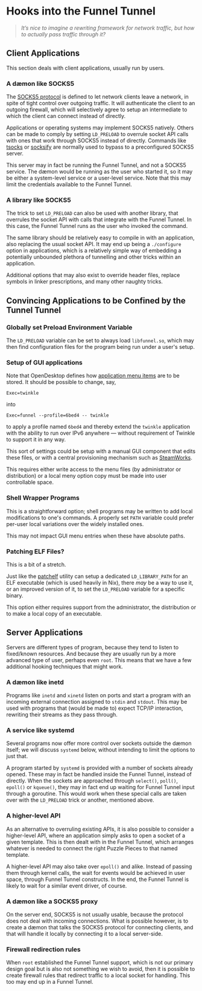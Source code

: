 Hooks into the Funnel Tunnel
============================

>   *It’s nice to imagine a rewriting framework for network traffic, but how to
>   actually pass traffic through it?*

Client Applications
-------------------

This section deals with client applications, usually run by users.

### A dæmon like SOCKS5

The [SOCKS5 protocol](https://tools.ietf.org/html/rfc1928) is defined to let
network clients leave a network, in spite of tight control over outgoing
traffic.  It will authenticate the client to an outgoing firewall, which will
selectively agree to setup an intermediate to which the client can connect
instead of directly.

Applications or operating systems may implement SOCKS5 natively.  Others can be
made to comply by setting `LD_PRELOAD` to overrule socket API calls with ones
that work through SOCKS5 instead of directly.  Commands like
[tsocks](http://tsocks.sourceforge.net/faq.php) or
[socksify](http://linux.die.net/man/1/socksify) are normally used to bypass to a
preconfigured SOCKS5 server.

This server may in fact be running the Funnel Tunnel, and not a SOCKS5 service.
The dæmon would be running as the user who started it, so it may be either a
system-level service or a user-level service.  Note that this may limit the
credentials available to the Funnel Tunnel.

### A library like SOCKS5

The trick to set `LD_PRELOAD` can also be used with another library, that
overrules the socket API with calls that integrate with the Funnel Tunnel.  In
this case, the Funnel Tunnel runs as the user who invoked the command.

The same library should be relatively easy to compile in with an application,
also replacing the usual socket API.  It may end up being a `./configure` option
in applications, which is a relatively simple way of embedding a potentially
unbounded plethora of tunnelling and other tricks within an application.

Additional options that may also exist to override header files, replace symbols
in linker prescriptions, and many other naughty tricks.

Convincing Applications to be Confined by the Tunnel Tunnel
-----------------------------------------------------------

### Globally set Preload Environment Variable

The `LD_PRELOAD` variable can be set to always load `libfunnel.so`, which may
then find configuration files for the program being run under a user's setup.

### Setup of GUI applications

Note that OpenDesktop defines how [application menu
items](https://developer.gnome.org/integration-guide/stable/desktop-files.html.en)
are to be stored.  It should be possible to change, say,

`Exec=twinkle`

into

`Exec=funnel --profile=6bed4 -- twinkle`

to apply a profile named `6bed4` and thereby extend the `twinkle` application
with the ability to run over IPv6 anywhere — without requirement of Twinkle to
support it in any way.

This sort of settings could be setup with a manual GUI component that edits
these files, or with a central provisioning mechanism such as
[SteamWorks](http://steamworks.arpa2.net).

This requires either write access to the menu files (by administrator or
distribution) or a local meny option copy must be made into user controllable
space.

### Shell Wrapper Programs

This is a straightforward option; shell programs may be written to add local
modifications to one's commands.  A properly set `PATH` variable could prefer
per-user local variations over the widely installed ones.

This may not impact GUI menu entries when these have absolute paths.

### Patching ELF Files?

This is a bit of a stretch.

Just like the [patchelf](https://www.mankier.com/1/patchelf) utility can setup
a dedicated `LD_LIBRARY_PATH` for an ELF executable (which is used heavily in
Nix), there *may* be a way to use it, or an improved version of it, to set
the `LD_PRELOAD` variable for a specific binary.

This option either requires support from the administrator, the distribution
or to make a local copy of an executable.


Server Applications
-------------------

Servers are different types of program, because they tend to listen to
fixed/known resources.  And because they are usually run by a more advanced type
of user, perhaps even `root`.  This means that we have a few additional hooking
techniques that might work.

### A dæmon like inetd

Programs like `inetd` and `xinetd` listen on ports and start a program with an
incoming external connection assigned to `stdin` and `stdout`.  This may be used
with programs that (would be made to) expect TCP/IP interaction, rewriting their
streams as they pass through.

### A service like systemd

Several programs now offer more control over sockets outside the dæmon itself;
we will discuss `systemd` below, without intending to limit the options to just
that.

A program started by `systemd` is provided with a number of sockets already
opened.  These may in fact be handled inside the Funnel Tunnel, instead of
directly.  When the sockets are approached through `select()`, `poll()`,
`epoll()` or `kqueue()`, they may in fact end up waiting for Funnel Tunnel input
through a goroutine.  This would work when these special calls are taken over
with the `LD_PRELOAD` trick or another, mentioned above.

### A higher-level API

As an alternative to overruling existing APIs, it is also possible to consider a
higher-level API, where an application simply asks to open a socket of a given
template.  This is then dealt with in the Funnel Tunnel, which arranges whatever
is needed to connect the right Puzzle Pieces to that named template.

A higher-level API may also take over `epoll()` and alike.  Instead of passing
them through kernel calls, the wait for events would be achieved in user space,
through Funnel Tunnel constructs.  In the end, the Funnel Tunnel is likely to
wait for a similar event driver, of course.

### A dæmon like a SOCKS5 proxy

On the server end, SOCKS5 is not usually usable, because the protocol does not
deal with incoming connections.  What is possible however, is to create a dæmon
that talks the SOCKS5 protocol for connecting clients, and that will handle it
locally by connecting it to a local server-side.

### Firewall redirection rules

When `root` established the Funnel Tunnel support, which is not our primary
design goal but is also not something we wish to avoid, then it is possible to
create firewall rules that redirect traffic to a local socket for handling.
This too may end up in a Funnel Tunnel.
